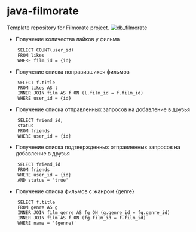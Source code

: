 # java-filmorate
Template repository for Filmorate project.
![db_filmorate](https://github.com/CyberCoHuK/java-filmorate/assets/108213849/0cc16dcf-cffb-4548-9303-9c9b90410230)

- Получение количества лайков у фильма

```roomsql
    SELECT COUNT(user_id)
    FROM likes
    WHERE film_id = {id}
```
- Получение списка понравившихся фильмов

```roomsql
    SELECT f.title
    FROM likes AS l
    INNER JOIN film AS f ON (l.film_id = f.film_id)
    WHERE user_id = {id}
```

- Получение списка отправленных запросов на добавление в друзья

```roomsql
    SELECT friend_id,
    status
    FROM friends
    WHERE user_id = {id}
```

- Получение списка подтвержденных отправленных запросов на добавление в друзья

```roomsql
    SELECT friend_id
    FROM friends
    WHERE user_id = {id}
    AND status = 'true'
```

- Получение списка фильмов с жанром {genre}

```roomsql
    SELECT f.title
    FROM genre AS g
    INNER JOIN film_genre AS fg ON (g.genre_id = fg.genre_id)
    INNER JOIN film AS f ON (fg.film_id = f.film_id)
    WHERE name = '{genre}'
```
